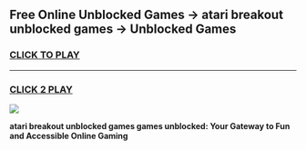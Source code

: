 
## Free Online Unblocked Games → atari breakout unblocked games → Unblocked Games
<h3>
<a href="https://premium.freeplayer.one?title=atari_breakout_unblocked_games&ref=21F">CLICK TO PLAY</a></h3>
<hr>

<h3>
<a href="https://premium.freeplayer.one?title=atari_breakout_unblocked_games&ref=21F">CLICK 2 PLAY</a>
  
</h3>

<a href="https://premium.freeplayer.one?title=atari_breakout_unblocked_games&ref=21F/"><img src="https://clearcache.store/games.png"></a>


**atari breakout unblocked games games unblocked: Your Gateway to Fun and Accessible Online Gaming**
